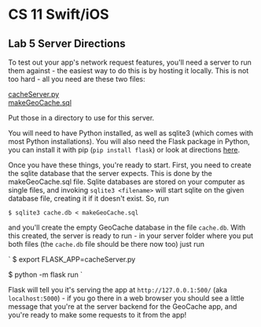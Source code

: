 # CS 11 Swift/iOS
## Lab 5 Server Directions

To test out your app's network request features, you'll need a server to run
them against - the easiest way to do this is by hosting it locally. This is
not too hard - all you need are these two files:

[cacheServer.py](cacheServer.py)  
[makeGeoCache.sql](makeGeoCache.sql)

Put those in a directory to use for this server.

You will need to have Python installed, as well as sqlite3 (which comes with
most Python installations). You will also need the Flask package in Python,
you can install it with pip (`pip install flask`) or look at directions
[here](http://flask.pocoo.org).

Once you have these things, you're ready to start. First, you need to create
the sqlite database that the server expects. This is done by the
makeGeoCache.sql file. Sqlite databases are stored on your computer as single
files, and invoking `sqlite3 <filename>` will start sqlite on the given
database file, creating it if it doesn't exist. So, run

`
$ sqlite3 cache.db < makeGeoCache.sql
`

and you'll create the empty GeoCache database in the file `cache.db`.
With this created, the server is ready to run - in your server folder where
you put both files (the `cache.db` file should be there now too) just run

`
$ export FLASK_APP=cacheServer.py  

$ python -m flask run
`

Flask will tell you it's serving the app at `http://127.0.0.1:500/` (aka
`localhost:5000`) - if you go there in a web browser you should see a little
message that you're at the server backend for the GeoCache app, and you're
ready to make some requests to it from the app!

